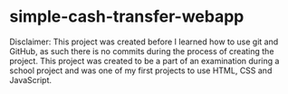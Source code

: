 # simple-cash-transfer-webapp
Disclaimer: This project was created before I learned how to use git and GitHub, as such there is no commits during the process of creating the project. This project was created to be a part of an examination during a school project and was one of my first projects to use HTML, CSS and JavaScript.
